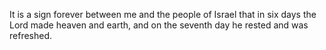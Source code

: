 It is a sign forever between me and the people of Israel that in six days the Lord made heaven and earth, and on the seventh day he rested and was refreshed.
